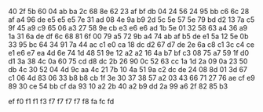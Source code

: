 40
2f  5b
60
04	ab	ba
2c
68  8e
62
23	af	bf	db
04
24	56
24
95	bb	c6
6c
28	af
a4
96	de	e5	e5	e5
7e
31  ad
08
4e  9a	b9
2d
5c  5e
57
5e	79	bd	d2
13
7a  c5
9f
45	a9	c9
65
06	a3
27
58	9e	cb	e3	e6	e6
ad
1b	5e
01
32	58	63
a4
36	a9
1a
31	6a	de  df
6c
68  81
6f
00	79	a5
72
9b	a4
74
ab	af	b5	de	e1
5a
12  5e
0b
33	95  bc
64
34  91
7a
44	ac  c1  e0
ca
18	dc
d2
67	d7	de
2e
6a  c8
c1
3c	c4	ce	e1  e6	e7	ea
4d
6e	74
1d
48	51  9e
12
a2	a2
16
4a	b7  bf	c3
08
75  a7
59
1f	d0	d1
3a
38	4c
0a
60	75	cd	d8	dc
2b
26  90
0c
52	63	cc
1a
1d  2a
09
0a	23	50	db
4c
30	52
04
4d	9c	aa
4c
21	7b
10
4a	51	9a	c2	dc	de
24
08  8d
01
3d	67  c1
06
4d	83
06
33	b8	b8	cb
1f
3e	30
37
38	57	a2
03
43  66
71
27	76	ae	cf	e9
89
30	ce
54
bb	cf	da
93
10	a2
2b
40	a2  b9	dd
2a
99	a6
2f
82	85	b3

ef
f0
f1	f1
f3
f7  f7  f7	f7
f8
fa
fc
fd
